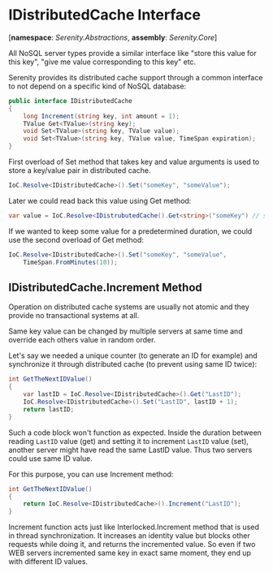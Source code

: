 # IDistributedCache Interface

[**namespace**: *Serenity.Abstractions*, **assembly**: *Serenity.Core*]

All NoSQL server types provide a similar interface like "store this value for this key", "give me value corresponding to this key" etc.

Serenity provides its distributed cache support through a common interface to not depend on a specific kind of NoSQL database:

```cs
public interface IDistributedCache
{
    long Increment(string key, int amount = 1);
    TValue Get<TValue>(string key);
    void Set<TValue>(string key, TValue value);
    void Set<TValue>(string key, TValue value, TimeSpan expiration);
}
```


First overload of Set method that takes key and value arguments is used to store a key/value pair in distributed cache.

```cs
IoC.Resolve<IDistributedCache>().Set("someKey", "someValue");
```

Later we could read back this value using Get method:

```cs
var value = IoC.Resolve<IDistrubutedCache().Get<string>("someKey") // someValue
```

If we wanted to keep some value for a predetermined duration, we could use the second overload of Get method:

```cs
IoC.Resolve<IDistributedCache>().Set("someKey", "someValue",
    TimeSpan.FromMinutes(10));
```

## IDistributedCache.Increment Method

Operation on distributed cache systems are usually not atomic and they provide no transactional systems at all.

Same key value can be changed by multiple servers at same time and override each others value in random order.

Let's say we needed a unique counter (to generate an ID for example) and synchronize it through distributed cache (to prevent using same ID twice):

```cs
int GetTheNextIDValue()
{
    var lastID = IoC.Resolve<IDistributedCache>().Get("LastID");
    IoC.Resolve<IDistributedCache>().Set("LastID", lastID + 1);
    return lastID;
}
```

Such a code block won't function as expected. Inside the duration between reading `LastID` value (get) and setting it to increment `LastID` value (set), another server might have read the same LastID value. Thus two servers could use same ID value.

For this purpose, you can use Increment method:

```cs
int GetTheNextIDValue()
{
    return IoC.Resolve<IDistributedCache>().Increment("LastID");
}
```

Increment function acts just like Interlocked.Increment method that is used in thread synchronization. It increases an identity value but blocks other requests while doing it, and returns the incremented value. So even if two WEB servers incremented same key in exact same moment, they end up with different ID values.
